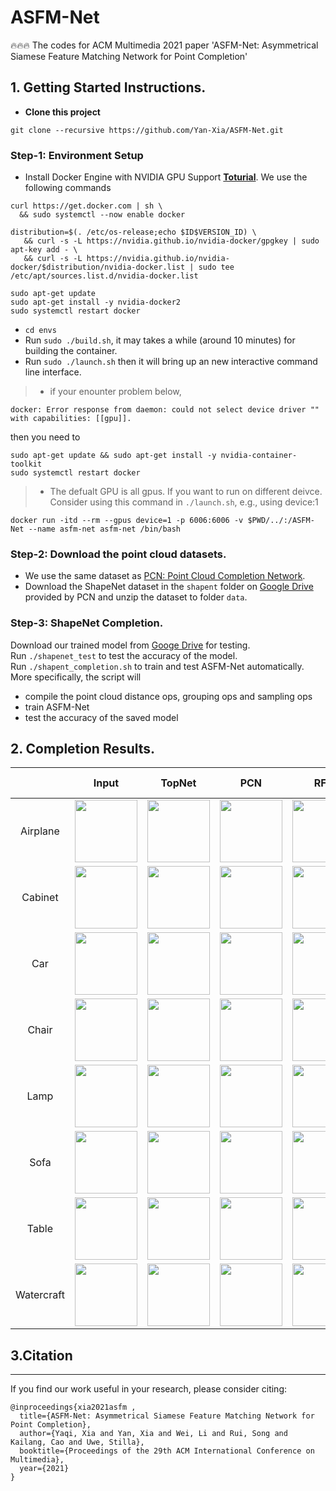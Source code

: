 # ASFM-Net
🔥🔥🔥  The codes for ACM Multimedia 2021 paper 'ASFM-Net: Asymmetrical Siamese Feature Matching Network for Point Completion'

## 1. Getting Started Instructions.
+ **Clone this project**
```
git clone --recursive https://github.com/Yan-Xia/ASFM-Net.git
```
### **Step-1: Environment Setup** 
+ Install Docker Engine with NVIDIA GPU Support **[Toturial](https://docs.nvidia.com/datacenter/cloud-native/container-toolkit/install-guide.html#docker)**. We use the following commands
```
curl https://get.docker.com | sh \
  && sudo systemctl --now enable docker

distribution=$(. /etc/os-release;echo $ID$VERSION_ID) \
   && curl -s -L https://nvidia.github.io/nvidia-docker/gpgkey | sudo apt-key add - \
   && curl -s -L https://nvidia.github.io/nvidia-docker/$distribution/nvidia-docker.list | sudo tee /etc/apt/sources.list.d/nvidia-docker.list

sudo apt-get update
sudo apt-get install -y nvidia-docker2
sudo systemctl restart docker
```
+ `cd envs` 
+ Run `sudo ./build.sh`, it may takes a while (around 10 minutes) for building the container.
+ Run `sudo ./launch.sh` then it will bring up an new interactive command line interface.
> + if your enounter problem below,
```
docker: Error response from daemon: could not select device driver "" with capabilities: [[gpu]].
```
then you need to 
```
sudo apt-get update && sudo apt-get install -y nvidia-container-toolkit
sudo systemctl restart docker
```
> + The defualt GPU is all gpus. If you want to run on different deivce. Consider using this command in `./launch.sh`, e.g., using device:1
>  
```
docker run -itd --rm --gpus device=1 -p 6006:6006 -v $PWD/../:/ASFM-Net --name asfm-net asfm-net /bin/bash
```
### **Step-2: Download the point cloud datasets.**
+ We use the same dataset as [PCN: Point Cloud Completion Network](https://arxiv.org/abs/1808.00671).
+ Download the ShapeNet dataset in the `shapent` folder on [Google Drive](https://drive.google.com/drive/folders/1Y_tx3lrA2ivvM-bGxRO-TvbVBE8HoNPu) provided by PCN and unzip the dataset to folder `data`.
### **Step-3: ShapeNet Completion.**
Download our trained model from [Googe Drive](https://drive.google.com/drive/folders/1r8x6jq1QCWJ9fvep604nMkexykqQGpT0?usp=sharing) for testing.  
Run `./shapenet_test` to test the accuracy of the model.   
Run `./shapent_completion.sh` to train and test ASFM-Net automatically. More specifically, the script will
+ compile the point cloud distance ops, grouping ops and sampling ops  
+ train ASFM-Net
+ test the accuracy of the saved model

 ## 2. Completion Results.
|            |                            Input                             |                            TopNet                            |                             PCN                              |                             RFA                              |                           ASFM-Net                           |                         Ground Truth                         |
| :--------: | :----------------------------------------------------------: | :----------------------------------------------------------: | :----------------------------------------------------------: | :----------------------------------------------------------: | :----------------------------------------------------------: | :----------------------------------------------------------: |
|  Airplane  | <img src="https://media.giphy.com/media/BwuglRouFr0m7PFIvp/giphy.gif" width="100"> | <img src=https://media.giphy.com/media/O95xLKJ5mRaEH7c23M/giphy.gif width="100"> | <img src="https://media.giphy.com/media/okbXGXRU1KtJVcwqbT/giphy.gif" width="100"> | <img src="https://media.giphy.com/media/lD560QbTlowMwu3HPp/giphy.gif" width="100"> | <img src="https://media.giphy.com/media/KierHhUIvxOXV7M11F/giphy.gif" width="100"> | <img src="https://media.giphy.com/media/LbVrAxfkLDZzQNkFdq/giphy.gif" width="100"> |
|  Cabinet   | <img src="https://media.giphy.com/media/bWFx9wSN0rHDcchmaR/giphy.gif" width="100"> | <img src="https://media.giphy.com/media/hFs6bpa20wbYXiB8Mw/giphy.gif" width="100"> | <img src="https://media.giphy.com/media/Q4AyvG6zmETUAdiOfv/giphy.gif" width="100"> | <img src="https://media.giphy.com/media/a8j10mxICEDAqp5Zic/giphy.gif" width="100"> | <img src="https://media.giphy.com/media/Zjs3hM5Vlv8rxR7uTu/giphy.gif" width="100"> | <img src="https://media.giphy.com/media/Nfltt5WAT60K1jvDZq/giphy.gif" width="100"> |
|    Car     | <img src="https://media.giphy.com/media/jIR9NTY9juedzE6rJv/giphy.gif" width="100"> | <img src="https://media.giphy.com/media/IPsgasO6BM4wTVNB3K/giphy.gif" width="100"> | <img src="https://media.giphy.com/media/JPsg9pnP4hTPpZZ3pT/giphy.gif" width="100"> | <img src="https://media.giphy.com/media/AYLDultVEaydAzt8Kx/giphy.gif" width="100"> | <img src="https://media.giphy.com/media/opcWCY7lL73HaJNQh4/giphy.gif" width="100"> | <img src="https://media.giphy.com/media/INGnIpNZzjqtk6Evjs/giphy.gif" width="100"> |
|   Chair    | <img src="https://media.giphy.com/media/83Kq8O4gzftrINisk3/giphy.gif" width="100"> | <img src="https://media.giphy.com/media/vt83rCObKnwAXt44u4/giphy.gif" width="100"> | <img src="https://media.giphy.com/media/EojmZeRpNF6sm2RqBA/giphy.gif" width="100"> | <img src="https://media.giphy.com/media/inNTaK6L8BAiofrfvH/giphy.gif" width="100"> | <img src="https://media.giphy.com/media/k6S9gyIBu9YqyomplF/giphy.gif" width="100"> | <img src="https://media.giphy.com/media/D21kTahYDkzIGOEiS1/giphy.gif" width="100"> |
|    Lamp    | <img src="https://media.giphy.com/media/KMKucLVw5QcSbSvaoM/giphy.gif" width="100"> | <img src="https://media.giphy.com/media/qqRUfkCpCITiL987ht/giphy.gif" width="100"> | <img src="https://media.giphy.com/media/5O1dYxQCxur24rMgQK/giphy.gif" width="100"> | <img src="https://media.giphy.com/media/KPMooJPWLXjINQJgsh/giphy.gif" width="100"> | <img src="https://media.giphy.com/media/KdkSNUnlJtn6ortbuZ/giphy.gif" width="100"> | <img src="https://media.giphy.com/media/F7HiwV3dXee2cAg3Jm/giphy.gif" width="100"> |
|    Sofa    | <img src="https://media.giphy.com/media/Fsd573x4JiPNh5JwTH/giphy.gif" width="100"> | <img src="https://media.giphy.com/media/I9MB3lhX4o3nvFuGWN/giphy.gif" width="100"> | <img src="https://media.giphy.com/media/xF0VbZLZ2fAk4m3BiM/giphy.gif" width="100"> | <img src="https://media.giphy.com/media/8Qs8IkLoFy8XtLLA8K/giphy.gif" width="100"> | <img src="https://media.giphy.com/media/GhxgOC7cvbHJrQlTpv/giphy.gif" width="100"> | <img src="https://media.giphy.com/media/kHXDof9xXO1DqfBN4C/giphy.gif" width="100"> |
|   Table    | <img src="https://media.giphy.com/media/in7Rxi29QK0lvxDVtr/giphy.gif" width="100"> | <img src="https://media.giphy.com/media/Pnl8X6c9RSoYiStbLn/giphy.gif" width="100"> | <img src="https://media.giphy.com/media/ibGhm0uyDGSQApdrvB/giphy.gif" width="100"> | <img src="https://media.giphy.com/media/o9zLjH8VJqP5xRvzED/giphy.gif" width="100"> | <img src="https://media.giphy.com/media/Qr5iZHViIXruDhFxVZ/giphy.gif" width="100"> | <img src="https://media.giphy.com/media/Cuxi11w0UYSGBcdPpJ/giphy.gif" width="100"> |
| Watercraft | <img src="https://media.giphy.com/media/vvi1LhMoeZD37D0EHD/giphy.gif" width="100"> | <img src="https://media.giphy.com/media/8datRP61I2YfFX64ns/giphy.gif" width="100"> | <img src="https://media.giphy.com/media/2vajWS3M5rY1aaaiqc/giphy.gif" width="100"> | <img src="https://media.giphy.com/media/bzqqDBvufaVgZfb2Sg/giphy.gif" width="100"> | <img src="https://media.giphy.com/media/ET5p8X4tuKE5PPlMHc/giphy.gif" width="100"> | <img src="https://media.giphy.com/media/LrQrGRd6tL18h4LiUz/giphy.gif" width="100"> |



## 3.Citation

------

If you find our work useful in your research, please consider citing:

```
@inproceedings{xia2021asfm ,
  title={ASFM-Net: Asymmetrical Siamese Feature Matching Network for Point Completion},
  author={Yaqi, Xia and Yan, Xia and Wei, Li and Rui, Song and Kailang, Cao and Uwe, Stilla},
  booktitle={Proceedings of the 29th ACM International Conference on Multimedia},
  year={2021}
}
```

